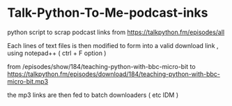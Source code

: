 # Talk-Python-To-Me-podcast-inks
python script to scrap podcast links from https://talkpython.fm/episodes/all

Each lines of text files is then modified to form into a valid download link , using notepad++ ( ctrl + F option )

from 
  /episodes/show/184/teaching-python-with-bbc-micro-bit
to   
  https://talkpython.fm/episodes/download/184/teaching-python-with-bbc-micro-bit.mp3


the mp3 links are then fed to batch downloaders ( etc IDM ) 
